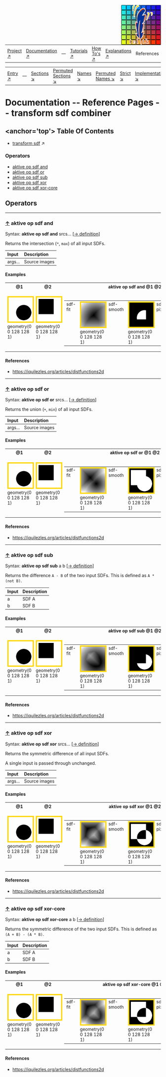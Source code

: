 <img src='../assets/aktive-logo-128.png' style='float:right;'>

||||||||
|---|---|---|---|---|---|---|
|[Project ↗](../../README.md)|[Documentation ↗](../index.md)|&mdash;|[Tutorials ↗](../tutorials.md)|[How To's ↗](../howtos.md)|[Explanations ↗](../explanations.md)|References|

|||||||||
|---|---|---|---|---|---|---|---|
|[Entry ↗](index.md)|&mdash;|[Sections ↘](bysection.md)|[Permuted Sections ↘](bypsection.md)|[Names ↘](byname.md)|[Permuted Names ↘](bypname.md)|[Strict ↘](strict.md)|[Implementations ↘](bylang.md)|

# Documentation -- Reference Pages -- transform sdf combiner

## <anchor='top'> Table Of Contents

  - [transform sdf](transform_sdf.md) ↗


### Operators

 - [aktive op sdf and](#op_sdf_and)
 - [aktive op sdf or](#op_sdf_or)
 - [aktive op sdf sub](#op_sdf_sub)
 - [aktive op sdf xor](#op_sdf_xor)
 - [aktive op sdf xor-core](#op_sdf_xor_core)

## Operators

---
### [↑](#top) <a name='op_sdf_and'></a> aktive op sdf and

Syntax: __aktive op sdf and__ srcs... [[→ definition](/file?ci=trunk&ln=143&name=etc/generator/virtual/sdf.tcl)]

Returns the intersection (`*`, `max`) of all input SDFs.

|Input|Description|
|:---|:---|
|args...|Source images|

#### <a name='op_sdf_and__examples'></a> Examples

<a name='op_sdf_and__examples__e1'></a><table>
<tr><th>@1
    <br>&nbsp;</th>
    <th>@2
    <br>&nbsp;</th>
    <th>aktive op sdf and @1 @2
    <br>&nbsp;</th></tr>
<tr><td valign='top'><img src='example-00582.gif' alt='@1' style='border:4px solid gold'>
    <br>geometry(0 0 128 128 1)</td>
    <td valign='top'><img src='example-00583.gif' alt='@2' style='border:4px solid gold'>
    <br>geometry(0 0 128 128 1)</td>
    <td valign='top'><table><tr><td valign='top'>sdf-fit</td><td valign='top'><img src='example-00584.gif' alt='aktive op sdf and @1 @2' style='border:4px solid gold'>
    <br>geometry(0 0 128 128 1)</td><td valign='top'>sdf-smooth</td><td valign='top'><img src='example-00585.gif' alt='aktive op sdf and @1 @2' style='border:4px solid gold'>
    <br>geometry(0 0 128 128 1)</td><td valign='top'>sdf-pixelated</td><td valign='top'><img src='example-00586.gif' alt='aktive op sdf and @1 @2' style='border:4px solid gold'>
    <br>geometry(0 0 128 128 1)</td></tr></table></td></tr>
</table>


#### <a name='op_sdf_and__references'></a> References

  - <https://iquilezles.org/articles/distfunctions2d>

---
### [↑](#top) <a name='op_sdf_or'></a> aktive op sdf or

Syntax: __aktive op sdf or__ srcs... [[→ definition](/file?ci=trunk&ln=123&name=etc/generator/virtual/sdf.tcl)]

Returns the union (`+`, `min`) of all input SDFs.

|Input|Description|
|:---|:---|
|args...|Source images|

#### <a name='op_sdf_or__examples'></a> Examples

<a name='op_sdf_or__examples__e1'></a><table>
<tr><th>@1
    <br>&nbsp;</th>
    <th>@2
    <br>&nbsp;</th>
    <th>aktive op sdf or @1 @2
    <br>&nbsp;</th></tr>
<tr><td valign='top'><img src='example-00592.gif' alt='@1' style='border:4px solid gold'>
    <br>geometry(0 0 128 128 1)</td>
    <td valign='top'><img src='example-00593.gif' alt='@2' style='border:4px solid gold'>
    <br>geometry(0 0 128 128 1)</td>
    <td valign='top'><table><tr><td valign='top'>sdf-fit</td><td valign='top'><img src='example-00594.gif' alt='aktive op sdf or @1 @2' style='border:4px solid gold'>
    <br>geometry(0 0 128 128 1)</td><td valign='top'>sdf-smooth</td><td valign='top'><img src='example-00595.gif' alt='aktive op sdf or @1 @2' style='border:4px solid gold'>
    <br>geometry(0 0 128 128 1)</td><td valign='top'>sdf-pixelated</td><td valign='top'><img src='example-00596.gif' alt='aktive op sdf or @1 @2' style='border:4px solid gold'>
    <br>geometry(0 0 128 128 1)</td></tr></table></td></tr>
</table>


#### <a name='op_sdf_or__references'></a> References

  - <https://iquilezles.org/articles/distfunctions2d>

---
### [↑](#top) <a name='op_sdf_sub'></a> aktive op sdf sub

Syntax: __aktive op sdf sub__ a b [[→ definition](/file?ci=trunk&ln=163&name=etc/generator/virtual/sdf.tcl)]

Returns the difference `A - B` of the two input SDFs. This is defined as `A * (not B)`.

|Input|Description|
|:---|:---|
|a|SDF A|
|b|SDF B|

#### <a name='op_sdf_sub__examples'></a> Examples

<a name='op_sdf_sub__examples__e1'></a><table>
<tr><th>@1
    <br>&nbsp;</th>
    <th>@2
    <br>&nbsp;</th>
    <th>aktive op sdf sub @1 @2
    <br>&nbsp;</th></tr>
<tr><td valign='top'><img src='example-00612.gif' alt='@1' style='border:4px solid gold'>
    <br>geometry(0 0 128 128 1)</td>
    <td valign='top'><img src='example-00613.gif' alt='@2' style='border:4px solid gold'>
    <br>geometry(0 0 128 128 1)</td>
    <td valign='top'><table><tr><td valign='top'>sdf-fit</td><td valign='top'><img src='example-00614.gif' alt='aktive op sdf sub @1 @2' style='border:4px solid gold'>
    <br>geometry(0 0 128 128 1)</td><td valign='top'>sdf-smooth</td><td valign='top'><img src='example-00615.gif' alt='aktive op sdf sub @1 @2' style='border:4px solid gold'>
    <br>geometry(0 0 128 128 1)</td><td valign='top'>sdf-pixelated</td><td valign='top'><img src='example-00616.gif' alt='aktive op sdf sub @1 @2' style='border:4px solid gold'>
    <br>geometry(0 0 128 128 1)</td></tr></table></td></tr>
</table>


#### <a name='op_sdf_sub__references'></a> References

  - <https://iquilezles.org/articles/distfunctions2d>

---
### [↑](#top) <a name='op_sdf_xor'></a> aktive op sdf xor

Syntax: __aktive op sdf xor__ srcs... [[→ definition](/file?ci=trunk&ln=186&name=etc/generator/virtual/sdf.tcl)]

Returns the symmetric difference of all input SDFs.

A single input is passed through unchanged.

|Input|Description|
|:---|:---|
|args...|Source images|

#### <a name='op_sdf_xor__examples'></a> Examples

<a name='op_sdf_xor__examples__e1'></a><table>
<tr><th>@1
    <br>&nbsp;</th>
    <th>@2
    <br>&nbsp;</th>
    <th>aktive op sdf xor @1 @2
    <br>&nbsp;</th></tr>
<tr><td valign='top'><img src='example-00617.gif' alt='@1' style='border:4px solid gold'>
    <br>geometry(0 0 128 128 1)</td>
    <td valign='top'><img src='example-00618.gif' alt='@2' style='border:4px solid gold'>
    <br>geometry(0 0 128 128 1)</td>
    <td valign='top'><table><tr><td valign='top'>sdf-fit</td><td valign='top'><img src='example-00619.gif' alt='aktive op sdf xor @1 @2' style='border:4px solid gold'>
    <br>geometry(0 0 128 128 1)</td><td valign='top'>sdf-smooth</td><td valign='top'><img src='example-00620.gif' alt='aktive op sdf xor @1 @2' style='border:4px solid gold'>
    <br>geometry(0 0 128 128 1)</td><td valign='top'>sdf-pixelated</td><td valign='top'><img src='example-00621.gif' alt='aktive op sdf xor @1 @2' style='border:4px solid gold'>
    <br>geometry(0 0 128 128 1)</td></tr></table></td></tr>
</table>


#### <a name='op_sdf_xor__references'></a> References

  - <https://iquilezles.org/articles/distfunctions2d>

---
### [↑](#top) <a name='op_sdf_xor_core'></a> aktive op sdf xor-core

Syntax: __aktive op sdf xor-core__ a b [[→ definition](/file?ci=trunk&ln=210&name=etc/generator/virtual/sdf.tcl)]

Returns the symmetric difference of the two input SDFs. This is defined as `(A + B) - (A * B)`.

|Input|Description|
|:---|:---|
|a|SDF A|
|b|SDF B|

#### <a name='op_sdf_xor_core__examples'></a> Examples

<a name='op_sdf_xor_core__examples__e1'></a><table>
<tr><th>@1
    <br>&nbsp;</th>
    <th>@2
    <br>&nbsp;</th>
    <th>aktive op sdf xor-core @1 @2
    <br>&nbsp;</th></tr>
<tr><td valign='top'><img src='example-00622.gif' alt='@1' style='border:4px solid gold'>
    <br>geometry(0 0 128 128 1)</td>
    <td valign='top'><img src='example-00623.gif' alt='@2' style='border:4px solid gold'>
    <br>geometry(0 0 128 128 1)</td>
    <td valign='top'><table><tr><td valign='top'>sdf-fit</td><td valign='top'><img src='example-00624.gif' alt='aktive op sdf xor-core @1 @2' style='border:4px solid gold'>
    <br>geometry(0 0 128 128 1)</td><td valign='top'>sdf-smooth</td><td valign='top'><img src='example-00625.gif' alt='aktive op sdf xor-core @1 @2' style='border:4px solid gold'>
    <br>geometry(0 0 128 128 1)</td><td valign='top'>sdf-pixelated</td><td valign='top'><img src='example-00626.gif' alt='aktive op sdf xor-core @1 @2' style='border:4px solid gold'>
    <br>geometry(0 0 128 128 1)</td></tr></table></td></tr>
</table>


#### <a name='op_sdf_xor_core__references'></a> References

  - <https://iquilezles.org/articles/distfunctions2d>

